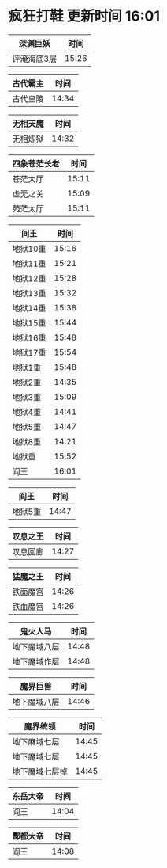 # 疯狂打鞋 更新时间 16:01

| 深渊巨妖   | 时间    |
|--------|-------|
| 评淹海底3层 | 15:26 |

| 古代霸主   | 时间    |
|--------|-------|
| 古代皇陵 | 14:34 |

| 无相天魔   | 时间    |
|--------|-------|
| 无相炼狱 | 14:32 |

| 四象苍茫长老   | 时间    |
|--------|-------|
| 苍茫大厅 | 15:11 |
| 虚无之关 | 15:09 |
| 苑茫太厅 | 15:11 |

| 间王   | 时间    |
|--------|-------|
| 地狱10重 | 15:16 |
| 地狱11重 | 15:21 |
| 地狱12重 | 15:28 |
| 地狱13重 | 15:32 |
| 地狱14重 | 15:38 |
| 地狱15重 | 15:44 |
| 地狱16重 | 15:48 |
| 地狱17重 | 15:54 |
| 地狱1重 | 15:48 |
| 地狱2重 | 14:35 |
| 地狱3重 | 15:09 |
| 地狱4重 | 14:41 |
| 地狱5重 | 14:47 |
| 地狱8重 | 14:21 |
| 地狱重 | 15:52 |
| 阎王 | 16:01 |

| 阎王   | 时间    |
|--------|-------|
| 地狱5重 | 14:47 |

| 叹息之王   | 时间    |
|--------|-------|
| 叹息回廊 | 14:27 |

| 猛魔之王   | 时间    |
|--------|-------|
| 铁面魔宫 | 14:26 |
| 铁血魔宫 | 14:26 |

| 鬼火人马   | 时间    |
|--------|-------|
| 地下魔域八层 | 14:48 |
| 地下魔域作层 | 14:48 |

| 魔界巨兽   | 时间    |
|--------|-------|
| 地下魔域八层 | 14:46 |

| 魔界统领   | 时间    |
|--------|-------|
| 地下麻域七层 | 14:45 |
| 地下魔域七层 | 14:45 |
| 地下魔域七层掉 | 14:45 |

| 东岳大帝   | 时间    |
|--------|-------|
| 阎王 | 14:04 |

| 酆都大帝   | 时间    |
|--------|-------|
| 阎王 | 14:08 |